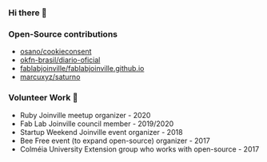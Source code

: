 ### Hi there 👋

<!--
**murilooon/murilooon** is a ✨ _special_ ✨ repository because its `README.md` (this file) appears on your GitHub profile.

Here are some ideas to get you started:

- 🔭 I’m currently working on ...
- 🌱 I’m currently learning ...
- 👯 I’m looking to collaborate on ...
- 🤔 I’m looking for help with ...
- 💬 Ask me about ...
- 📫 How to reach me: ...
- 😄 Pronouns: ...
- ⚡ Fun fact: ...
-->

### Open-Source contributions

- [osano/cookieconsent](https://github.com/osano/cookieconsent)
- [okfn-brasil/diario-oficial](https://github.com/okfn-brasil/diario-oficial)
- [fablabjoinville/fablabjoinville.github.io](https://github.com/fablabjoinville/fablabjoinville.github.io)
- [marcuxyz/saturno](https://github.com/marcuxyz/saturno)

### Volunteer Work  👯

- Ruby Joinville meetup organizer - 2020
- Fab Lab Joinville council member - 2019/2020 
- Startup Weekend Joinville event organizer - 2018
- Bee Free event (to expand open-source) organizer - 2017
- Colméia University Extension group who works with open-source - 2017
